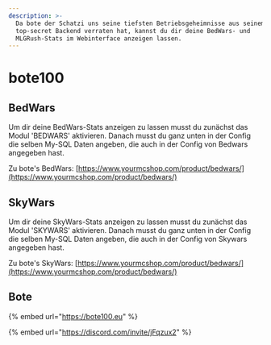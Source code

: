 ```yaml
---
description: >-
  Da bote der Schatzi uns seine tiefsten Betriebsgeheimnisse aus seinem
  top-secret Backend verraten hat, kannst du dir deine BedWars- und
  MLGRush-Stats im Webinterface anzeigen lassen.
---
```


# bote100

## BedWars

Um dir deine BedWars-Stats anzeigen zu lassen musst du zunächst das Modul 'BEDWARS' aktivieren. Danach musst du ganz unten in der Config die selben My-SQL Daten angeben, die auch in der Config von Bedwars angegeben hast.

Zu bote's BedWars: [https://www.yourmcshop.com/product/bedwars/](https://www.yourmcshop.com/product/bedwars/)

## SkyWars

Um dir deine SkyWars-Stats anzeigen zu lassen musst du zunächst das Modul 'SKYWARS' aktivieren. Danach musst du ganz unten in der Config die selben My-SQL Daten angeben, die auch in der Config von Skywars angegeben hast.

Zu bote's SkyWars: [https://www.yourmcshop.com/product/bedwars/](https://www.yourmcshop.com/product/bedwars/)

## Bote

{% embed url="https://bote100.eu" %}

{% embed url="https://discord.com/invite/jFqzux2" %}



